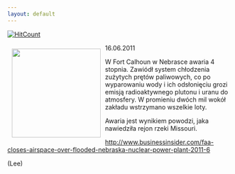```yaml
---
layout: default
---
```


[![HitCount](http://hits.dwyl.io/czystakraina/{{page.url}}.svg)](http://hits.dwyl.io/czystakraina/{{page.url}})

<p><img src="{{site.baseurl}}\articles\pictures\465.calhoun.jpg" align="left" style="margin: 10px 10px" width="200"><!--77-->
16.06.2011</p><p>W Fort Calhoun w Nebrasce awaria 4 stopnia. Zawiódł system chłodzenia zużytych prętów paliwowych, co po wyparowaniu wody i ich odsłonięciu grozi emisją radioaktywnego plutonu i uranu do atmosfery. W promieniu dwóch mil wokół zakładu wstrzymano wszelkie loty.</p><p>Awaria jest wynikiem powodzi, jaka nawiedziła rejon rzeki Missouri.</p><p><a href="http://www.businessinsider.com/faa-closes-airspace-over-flooded-nebraska-nuclear-power-plant-2011-6" title="Nebraska Power Plant" target="">http://www.businessinsider.com/faa-closes-airspace-over-flooded-nebraska-nuclear-power-plant-2011-6</a></p><p>(Lee)</p>